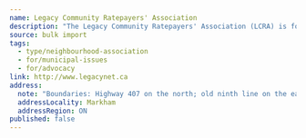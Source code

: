```yaml
---
name: Legacy Community Ratepayers' Association
description: "The Legacy Community Ratepayers' Association (LCRA) is for us, as neighbours, to work together for the care and benefit of our neighbourhood. The Legacy Community Ratepayers Association has an active membership and hosts an Annual General Meeting."
source: bulk import
tags:
  - type/neighbourhood-association
  - for/municipal-issues
  - for/advocacy
link: http://www.legacynet.ca
address:
  note: "Boundaries: Highway 407 on the north; old ninth line on the east; 14th Avenue on the south; and Markham Green Golf course to the west."
  addressLocality: Markham
  addressRegion: ON
published: false
---
```


<!-- Community added via bulk import -->
